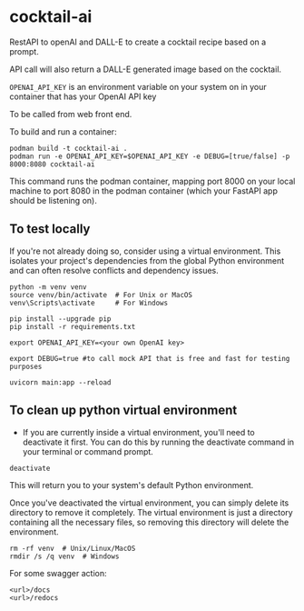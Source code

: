 # cocktail-ai

RestAPI to openAI and DALL-E to create a cocktail recipe based on a prompt.  

API call will also return a DALL-E generated image based on the cocktail.  

`OPENAI_API_KEY` is an environment variable on your system on in your container that has your OpenAI API key

To be called from web front end.

To build and run a container:  

```
podman build -t cocktail-ai .
podman run -e OPENAI_API_KEY=$OPENAI_API_KEY -e DEBUG=[true/false] -p 8000:8080 cocktail-ai
```

This command runs the podman container, mapping port 8000 on your local machine to port 8080 in the podman container (which your FastAPI app should be listening on).  
  
## To test locally

If you're not already doing so, consider using a virtual environment. This isolates your project's dependencies from the global Python environment and can often resolve conflicts and dependency issues.  
  
```
python -m venv venv
source venv/bin/activate  # For Unix or MacOS
venv\Scripts\activate     # For Windows

pip install --upgrade pip
pip install -r requirements.txt

export OPENAI_API_KEY=<your own OpenAI key>

export DEBUG=true #to call mock API that is free and fast for testing purposes

uvicorn main:app --reload
```

## To clean up python virtual environment
- If you are currently inside a virtual environment, you'll need to deactivate it first. You can do this by running the deactivate command in your terminal or command prompt.  

```
deactivate
```

This will return you to your system's default Python environment.  
  
Once you've deactivated the virtual environment, you can simply delete its directory to remove it completely. The virtual environment is just a directory containing all the necessary files, so removing this directory will delete the environment.

```
rm -rf venv  # Unix/Linux/MacOS
rmdir /s /q venv  # Windows
```
For some swagger action:

```
<url>/docs
<url>/redocs
```
